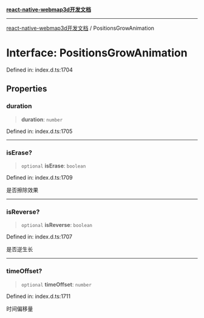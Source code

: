 [**react-native-webmap3d开发文档**](../README.md)

***

[react-native-webmap3d开发文档](../globals.md) / PositionsGrowAnimation

# Interface: PositionsGrowAnimation

Defined in: index.d.ts:1704

## Properties

### duration

> **duration**: `number`

Defined in: index.d.ts:1705

***

### isErase?

> `optional` **isErase**: `boolean`

Defined in: index.d.ts:1709

是否擦除效果

***

### isReverse?

> `optional` **isReverse**: `boolean`

Defined in: index.d.ts:1707

是否逆生长

***

### timeOffset?

> `optional` **timeOffset**: `number`

Defined in: index.d.ts:1711

时间偏移量
